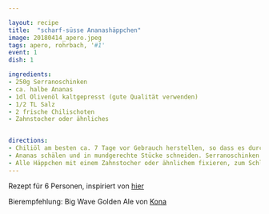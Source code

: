 ```yaml
---

layout: recipe
title:  "scharf-süsse Ananashäppchen"
image: 20180414_apero.jpeg
tags: apero, rohrbach, '#1'
event: 1
dish: 1

ingredients:
- 250g Serranoschinken
- ca. halbe Ananas
- 1dl Olivenöl kaltgepresst (gute Qualität verwenden)
- 1/2 TL Salz
- 2 frische Chilischoten
- Zahnstocher oder ähnliches


directions:
- Chiliöl am besten ca. 7 Tage vor Gebrauch herstellen, so dass es durchziehen kann. Olivenöl in ein Glas, Chilis fein schneiden und zusammen mit dem Salz zum Öl geben. Das Glas (z.B. Konfitürenglas) gut verschliessen und bis zum Gebrauch bei Raumtemperatur lagern.
- Ananas schälen und in mundgerechte Stücke schneiden. Serranoschinken ebenfalls in mundgerechte Stücke zerrupfen/schneiden und auf die Ananas geben.
- Alle Häppchen mit einem Zahnstocher oder ähnlichem fixieren, zum Schluss je einen Schuss Chiliöl inkl. kleinem Stück Chili darüber träufeln.
---
```


Rezept für 6 Personen, inspiriert von [hier](https://www.kitchwitch.ch/rezepte/kochbuch/ananas-rohschinke-paeckli/)

Bierempfehlung: Big Wave Golden Ale von [Kona](https://konabrewingco.com/)
